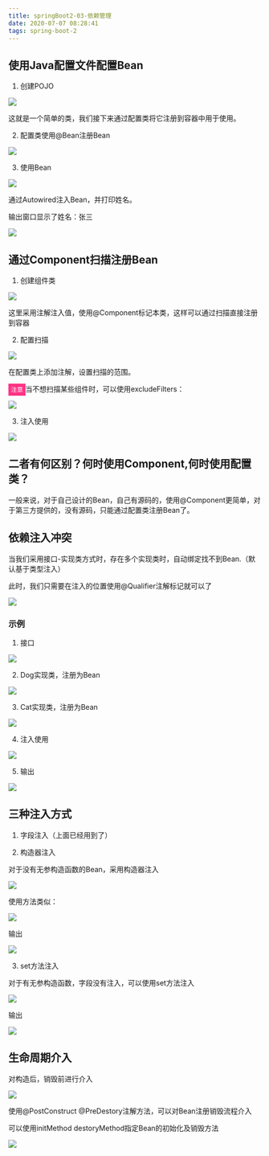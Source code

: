 ```yaml
---
title: springBoot2-03-依赖管理
date: 2020-07-07 08:28:41
tags: spring-boot-2
---
```


## 使用Java配置文件配置Bean

1. 创建POJO

<img src='springBoot2-03-dependency-management\7ae8708f-8f18-4ab3-9a3e-fb8581484b96.jpg'>

这就是一个简单的类，我们接下来通过配置类将它注册到容器中用于使用。

2. 配置类使用@Bean注册Bean

<img src='springBoot2-03-dependency-management\bdf1a5bd-514d-42d7-aec3-5ee72fcb739b.jpg'>

3. 使用Bean

<img src='springBoot2-03-dependency-management\71b3ede5-df8c-4164-a598-0d0754707f17.jpg'>

通过Autowired注入Bean，并打印姓名。

输出窗口显示了姓名：张三

<img src='springBoot2-03-dependency-management\ecf2dd48-34c0-4cbb-a754-1df8081f7209.jpg'>

## 通过Component扫描注册Bean

1. 创建组件类

<img src='springBoot2-03-dependency-management\4c8023fd-c7c9-47f1-a05a-17cfefc8f3c9.jpg'>

这里采用注解注入值，使用@Component标记本类，这样可以通过扫描直接注册到容器

2. 配置扫描

<img src='springBoot2-03-dependency-management\4c4f1483-c0a1-4f5e-9d3f-6405cf7975c1.jpg'>

在配置类上添加注解，设置扫描的范围。

<code style='background:#ff3385;color:white;padding:5px;'>注意</code>当不想扫描某些组件时，可以使用excludeFilters：

<img src='springBoot2-03-dependency-management\23ba4112-a1d2-4a83-8101-095786afa407.jpg'>

3. 注入使用

<img src='springBoot2-03-dependency-management\1577e67a-a342-4cb3-b969-43a181277cb6.jpg'>

## 二者有何区别？何时使用Component,何时使用配置类？

一般来说，对于自己设计的Bean，自己有源码的，使用@Component更简单，对于第三方提供的，没有源码，只能通过配置类注册Bean了。

## 依赖注入冲突

当我们采用接口-实现类方式时，存在多个实现类时，自动绑定找不到Bean.（默认基于类型注入）

此时，我们只需要在注入的位置使用@Qualifier注解标记就可以了

<img src='springBoot2-03-dependency-management\60ee5ca3-e7d0-4bfa-920e-37808025b370.jpg'>

### 示例

1. 接口

<img src='springBoot2-03-dependency-management\76fc8a75-f0e0-4dc8-a2a5-1170b0b82eef.jpg'>

2. Dog实现类，注册为Bean

<img src='springBoot2-03-dependency-management\52832a7f-aee9-46aa-bda5-fb810b36f0c0.jpg'>

3. Cat实现类，注册为Bean

<img src='springBoot2-03-dependency-management\70ef0ff4-b745-4e06-ac45-48026faf9c3f.jpg'>

4. 注入使用

<img src='springBoot2-03-dependency-management\b5387e0f-328b-4aad-bf9d-6287a638323c.jpg'>

5. 输出

<img src='springBoot2-03-dependency-management\113b95cd-bcd9-4a1b-888d-3351f88b5330.jpg'>

## 三种注入方式

1. 字段注入（上面已经用到了）

2. 构造器注入

对于没有无参构造函数的Bean，采用构造器注入

<img src='springBoot2-03-dependency-management\8f1dd3d7-9cb5-40e7-8cad-f7ee52858ab7.jpg'>

使用方法类似：

<img src='springBoot2-03-dependency-management\3676da43-c6ba-421d-af10-309265960778.jpg'>

输出

<img src='springBoot2-03-dependency-management\e968fb82-0a48-4084-bb04-ebaeae6e4a68.jpg'>

3. set方法注入

对于有无参构造函数，字段没有注入，可以使用set方法注入

<img src='springBoot2-03-dependency-management\c3f00aae-b259-4969-b89c-46abc2f298a2.jpg'>

输出

<img src='springBoot2-03-dependency-management\70205619-096d-46fd-be19-7c244162f249.jpg'>


## 生命周期介入

对构造后，销毁前进行介入

<img src='springBoot2-03-dependency-management\77003eba-6fe9-494c-990f-ac92759c32fd.jpg'>

使用@PostConstruct @PreDestory注解方法，可以对Bean注册销毁流程介入

可以使用initMethod destoryMethod指定Bean的初始化及销毁方法

<img src='springBoot2-03-dependency-management\9bf63a32-f1a0-48f5-b01d-28e40e3317d6.jpg'>



